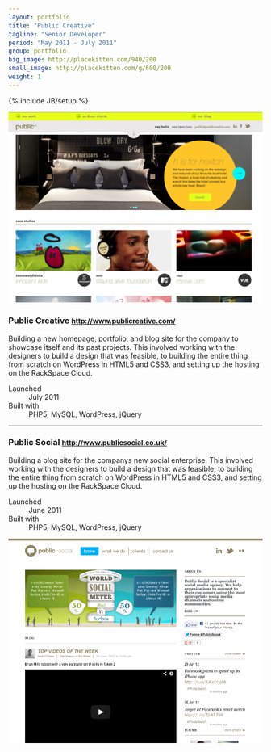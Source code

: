 ```yaml
---
layout: portfolio
title: "Public Creative"
tagline: "Senior Developer"
period: "May 2011 - July 2011"
group: portfolio
big_image: http://placekitten.com/940/200
small_image: http://placekitten.com/g/600/200
weight: 1
---
```

{% include JB/setup %}

<div class="row-fluid portfolio-row">
  <div class="span4">
    <img src="/assets/images/portfolio/public-creative/public-creative.png" >
  </div>
  <div class="span8">
    <h3>Public Creative <small><a href="http://www.publicreative.com/">http://www.publicreative.com/</a></small></h3>
    <p>Building a new homepage, portfolio, and blog site for the company to showcase itself and its past projects. This involved working with the designers to build a design that was feasible, to building the entire thing from scratch on WordPress in HTML5 and CSS3, and setting up the hosting on the RackSpace Cloud.</p>
    <dl>
      <dt>Launched</dt><dd>July 2011</dd>
      <dt>Built with</dt><dd>PHP5, MySQL, WordPress, jQuery</dd>
    </dl>
  </div>
</div>

<hr>

<div class="row-fluid portfolio-row">
  <div class="span8">
    <h3>Public Social <small><a href="http://www.publicsocial.co.uk/">http://www.publicsocial.co.uk/</a></small></h3>
    <p>Building a blog site for the companys new social enterprise. This involved working with the designers to build a design that was feasible, to building the entire thing from scratch on WordPress in HTML5 and CSS3, and setting up the hosting on the RackSpace Cloud.</p>
    <dl>
      <dt>Launched</dt><dd>June 2011</dd>
      <dt>Built with</dt><dd>PHP5, MySQL, WordPress, jQuery</dd>
    </dl>
  </div>
  <div class="span4">
    <img src="/assets/images/portfolio/public-creative/public-social.png" >
  </div>
</div>

